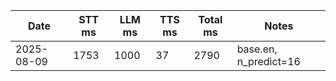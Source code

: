 | Date       | STT ms | LLM ms | TTS ms | Total ms | Notes                       |
|------------|--------|--------|--------|----------|-----------------------------|
| 2025-08-09 | 1753   | 1000   | 37     | 2790     | base.en, n_predict=16       |